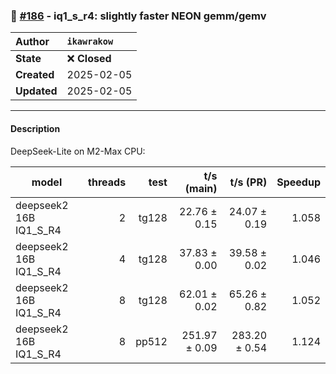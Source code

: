 ### 🔀 [#186](https://github.com/ikawrakow/ik_llama.cpp/pull/186) - iq1_s_r4: slightly faster NEON gemm/gemv

| **Author** | `ikawrakow` |
| :--- | :--- |
| **State** | ❌ **Closed** |
| **Created** | 2025-02-05 |
| **Updated** | 2025-02-05 |

---

#### Description

DeepSeek-Lite on M2-Max CPU:

| model                  | threads |     test |   t/s (main)     |     t/s (PR)     |  Speedup |
| ---------------------- | ------: | -------: | ---------------: | ---------------: | -------: |
| deepseek2 16B IQ1_S_R4 |       2 |    tg128 |     22.76 ± 0.15 |     24.07 ± 0.19 |  1.058   |
| deepseek2 16B IQ1_S_R4 |       4 |    tg128 |     37.83 ± 0.00 |     39.58 ± 0.02 |  1.046   |
| deepseek2 16B IQ1_S_R4 |       8 |    tg128 |     62.01 ± 0.02 |     65.26 ± 0.82 |  1.052   |
| deepseek2 16B IQ1_S_R4 |       8 |    pp512 |    251.97 ± 0.09 |    283.20 ± 0.54 |  1.124   |